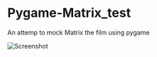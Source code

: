 # Pygame-Matrix_test
An attemp to mock Matrix the film using pygame

![Screenshot](https://raw.githubusercontent.com/VictorChang76/Pygame-Matrix_test/master/matrix.png)
